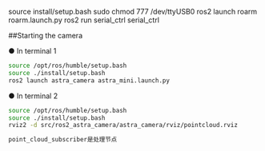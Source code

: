 source install/setup.bash
sudo chmod 777 /dev/ttyUSB0
ros2 launch roarm roarm.launch.py
ros2 run serial_ctrl serial_ctrl

##Starting the camera

● In terminal 1

```bash
source /opt/ros/humble/setup.bash 
source ./install/setup.bash 
ros2 launch astra_camera astra_mini.launch.py
```

● In terminal 2

```bash
source /opt/ros/humble/setup.bash 
source ./install/setup.bash 
rviz2 -d src/ros2_astra_camera/astra_camera/rviz/pointcloud.rviz

point_cloud_subscriber是处理节点